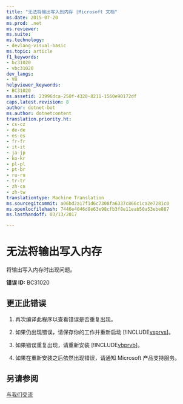 ```yaml
---
title: "无法将输出写入到内存 |Microsoft 文档"
ms.date: 2015-07-20
ms.prod: .net
ms.reviewer: 
ms.suite: 
ms.technology:
- devlang-visual-basic
ms.topic: article
f1_keywords:
- bc31020
- vbc31020
dev_langs:
- VB
helpviewer_keywords:
- BC31020
ms.assetid: 23996dca-250f-4320-8211-1560e90172df
caps.latest.revision: 8
author: dotnet-bot
ms.author: dotnetcontent
translation.priority.ht:
- cs-cz
- de-de
- es-es
- fr-fr
- it-it
- ja-jp
- ko-kr
- pl-pl
- pt-br
- ru-ru
- tr-tr
- zh-cn
- zh-tw
translationtype: Machine Translation
ms.sourcegitcommit: a06bd2a17f1d6c7308fa6337c866c1ca2e7281c0
ms.openlocfilehash: 7446e4046d8e63e98cfb3f8e11eab50a53ebe887
ms.lasthandoff: 03/13/2017

---
```

# <a name="unable-to-write-output-to-memory"></a>无法将输出写入内存
将输出写入内存时出现问题。  
  
 **错误 ID:** BC31020  
  
## <a name="to-correct-this-error"></a>更正此错误  
  
1.  再次编译此程序以查看错误是否重复出现。  
  
2.  如果仍出现错误，请保存你的工作并重新启动 [!INCLUDE[vsprvs](../../../csharp/includes/vsprvs_md.md)]。  
  
3.  如果错误重复出现，请重新安装 [!INCLUDE[vbprvb](../../../csharp/programming-guide/concepts/linq/includes/vbprvb_md.md)]。  
  
4.  如果在重新安装之后依然出现错误，请通知 Microsoft 产品支持服务。  
  
## <a name="see-also"></a>另请参阅  
 [与我们交流](https://docs.microsoft.com/visualstudio/ide/talk-to-us)
